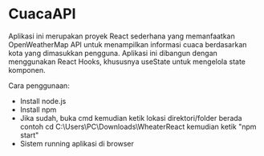 # CuacaAPI
Aplikasi ini merupakan proyek React sederhana yang memanfaatkan OpenWeatherMap API untuk menampilkan informasi cuaca berdasarkan kota yang dimasukkan pengguna. Aplikasi ini dibangun dengan menggunakan React Hooks, khususnya useState untuk mengelola state komponen.

Cara penggunaan:
- Install node.js
- Install npm
- Jika sudah, buka cmd kemudian ketik lokasi direktori/folder berada contoh cd C:\Users\PC\Downloads\WheaterReact
  kemudian ketik "npm start"
- Sistem running aplikasi di browser
